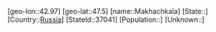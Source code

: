 ﻿---
location: [47.5,42.97]
type: City
tags:
- geo/City


SpocWebEntityId: 32225
isDeleted: false
confidential: public

---
[geo-lon::42.97]
[geo-lat::47.5]
[name::Makhachkala]
[State::]
[Country::[Russia](geo/Continent/Europe/Russia.md)]
[StateId::37041]
[Population::]
[Unknown::]


